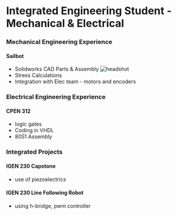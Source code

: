 # Integrated Engineering Student - Mechanical & Electrical

### Mechanical Engineering Experience
#### Sailbot
- Solidworks CAD Parts & Assembly
![headshot](https://github.com/ko-vera/ko-vera.github.io/assets/91451073/49d73ff1-86b1-4bb1-92bf-fed97fb87f4a)
- Stress Calculations
- Integration with Elec team - motors and encoders


### Electrical Engineering Experience
#### CPEN 312
- logic gates
- Coding in VHDL 
- 8051 Assembly

  
### Integrated Projects
#### IGEN 230 Capstone
- use of piezoelectrics

  
#### IGEN 230 Line Following Robot
- using h-bridge, pwm controller
